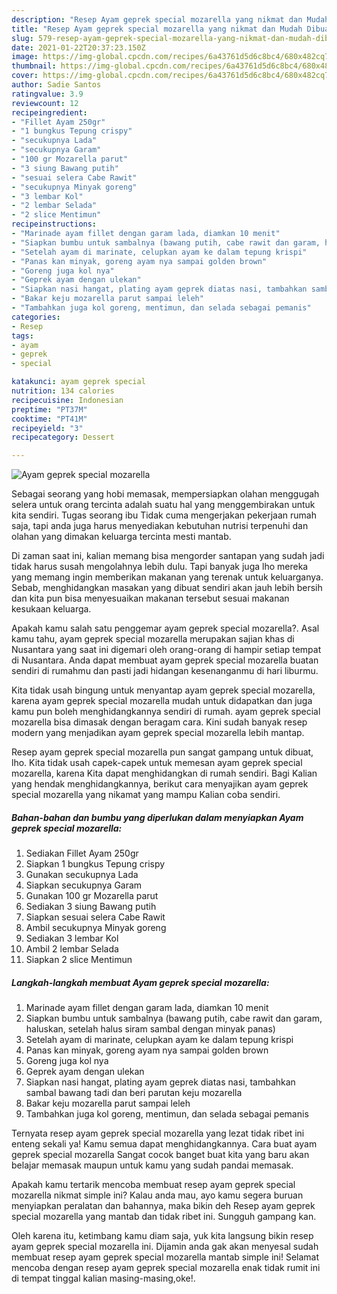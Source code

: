 ```yaml
---
description: "Resep Ayam geprek special mozarella yang nikmat dan Mudah Dibuat"
title: "Resep Ayam geprek special mozarella yang nikmat dan Mudah Dibuat"
slug: 579-resep-ayam-geprek-special-mozarella-yang-nikmat-dan-mudah-dibuat
date: 2021-01-22T20:37:23.150Z
image: https://img-global.cpcdn.com/recipes/6a43761d5d6c8bc4/680x482cq70/ayam-geprek-special-mozarella-foto-resep-utama.jpg
thumbnail: https://img-global.cpcdn.com/recipes/6a43761d5d6c8bc4/680x482cq70/ayam-geprek-special-mozarella-foto-resep-utama.jpg
cover: https://img-global.cpcdn.com/recipes/6a43761d5d6c8bc4/680x482cq70/ayam-geprek-special-mozarella-foto-resep-utama.jpg
author: Sadie Santos
ratingvalue: 3.9
reviewcount: 12
recipeingredient:
- "Fillet Ayam 250gr"
- "1 bungkus Tepung crispy"
- "secukupnya Lada"
- "secukupnya Garam"
- "100 gr Mozarella parut"
- "3 siung Bawang putih"
- "sesuai selera Cabe Rawit"
- "secukupnya Minyak goreng"
- "3 lembar Kol"
- "2 lembar Selada"
- "2 slice Mentimun"
recipeinstructions:
- "Marinade ayam fillet dengan garam lada, diamkan 10 menit"
- "Siapkan bumbu untuk sambalnya (bawang putih, cabe rawit dan garam, haluskan, setelah halus siram sambal dengan minyak panas)"
- "Setelah ayam di marinate, celupkan ayam ke dalam tepung krispi"
- "Panas kan minyak, goreng ayam nya sampai golden brown"
- "Goreng juga kol nya"
- "Geprek ayam dengan ulekan"
- "Siapkan nasi hangat, plating ayam geprek diatas nasi, tambahkan sambal bawang tadi dan beri parutan keju mozarella"
- "Bakar keju mozarella parut sampai leleh"
- "Tambahkan juga kol goreng, mentimun, dan selada sebagai pemanis"
categories:
- Resep
tags:
- ayam
- geprek
- special

katakunci: ayam geprek special 
nutrition: 134 calories
recipecuisine: Indonesian
preptime: "PT37M"
cooktime: "PT41M"
recipeyield: "3"
recipecategory: Dessert

---
```



![Ayam geprek special mozarella](https://img-global.cpcdn.com/recipes/6a43761d5d6c8bc4/680x482cq70/ayam-geprek-special-mozarella-foto-resep-utama.jpg)

Sebagai seorang yang hobi memasak, mempersiapkan olahan menggugah selera untuk orang tercinta adalah suatu hal yang menggembirakan untuk kita sendiri. Tugas seorang ibu Tidak cuma mengerjakan pekerjaan rumah saja, tapi anda juga harus menyediakan kebutuhan nutrisi terpenuhi dan olahan yang dimakan keluarga tercinta mesti mantab.

Di zaman  saat ini, kalian memang bisa mengorder santapan yang sudah jadi tidak harus susah mengolahnya lebih dulu. Tapi banyak juga lho mereka yang memang ingin memberikan makanan yang terenak untuk keluarganya. Sebab, menghidangkan masakan yang dibuat sendiri akan jauh lebih bersih dan kita pun bisa menyesuaikan makanan tersebut sesuai makanan kesukaan keluarga. 



Apakah kamu salah satu penggemar ayam geprek special mozarella?. Asal kamu tahu, ayam geprek special mozarella merupakan sajian khas di Nusantara yang saat ini digemari oleh orang-orang di hampir setiap tempat di Nusantara. Anda dapat membuat ayam geprek special mozarella buatan sendiri di rumahmu dan pasti jadi hidangan kesenanganmu di hari liburmu.

Kita tidak usah bingung untuk menyantap ayam geprek special mozarella, karena ayam geprek special mozarella mudah untuk didapatkan dan juga kamu pun boleh menghidangkannya sendiri di rumah. ayam geprek special mozarella bisa dimasak dengan beragam cara. Kini sudah banyak resep modern yang menjadikan ayam geprek special mozarella lebih mantap.

Resep ayam geprek special mozarella pun sangat gampang untuk dibuat, lho. Kita tidak usah capek-capek untuk memesan ayam geprek special mozarella, karena Kita dapat menghidangkan di rumah sendiri. Bagi Kalian yang hendak menghidangkannya, berikut cara menyajikan ayam geprek special mozarella yang nikamat yang mampu Kalian coba sendiri.

<!--inarticleads1-->

##### Bahan-bahan dan bumbu yang diperlukan dalam menyiapkan Ayam geprek special mozarella:

1. Sediakan Fillet Ayam 250gr
1. Siapkan 1 bungkus Tepung crispy
1. Gunakan secukupnya Lada
1. Siapkan secukupnya Garam
1. Gunakan 100 gr Mozarella parut
1. Sediakan 3 siung Bawang putih
1. Siapkan sesuai selera Cabe Rawit
1. Ambil secukupnya Minyak goreng
1. Sediakan 3 lembar Kol
1. Ambil 2 lembar Selada
1. Siapkan 2 slice Mentimun




<!--inarticleads2-->

##### Langkah-langkah membuat Ayam geprek special mozarella:

1. Marinade ayam fillet dengan garam lada, diamkan 10 menit
1. Siapkan bumbu untuk sambalnya (bawang putih, cabe rawit dan garam, haluskan, setelah halus siram sambal dengan minyak panas)
1. Setelah ayam di marinate, celupkan ayam ke dalam tepung krispi
1. Panas kan minyak, goreng ayam nya sampai golden brown
1. Goreng juga kol nya
1. Geprek ayam dengan ulekan
1. Siapkan nasi hangat, plating ayam geprek diatas nasi, tambahkan sambal bawang tadi dan beri parutan keju mozarella
1. Bakar keju mozarella parut sampai leleh
1. Tambahkan juga kol goreng, mentimun, dan selada sebagai pemanis




Ternyata resep ayam geprek special mozarella yang lezat tidak ribet ini enteng sekali ya! Kamu semua dapat menghidangkannya. Cara buat ayam geprek special mozarella Sangat cocok banget buat kita yang baru akan belajar memasak maupun untuk kamu yang sudah pandai memasak.

Apakah kamu tertarik mencoba membuat resep ayam geprek special mozarella nikmat simple ini? Kalau anda mau, ayo kamu segera buruan menyiapkan peralatan dan bahannya, maka bikin deh Resep ayam geprek special mozarella yang mantab dan tidak ribet ini. Sungguh gampang kan. 

Oleh karena itu, ketimbang kamu diam saja, yuk kita langsung bikin resep ayam geprek special mozarella ini. Dijamin anda gak akan menyesal sudah membuat resep ayam geprek special mozarella mantab simple ini! Selamat mencoba dengan resep ayam geprek special mozarella enak tidak rumit ini di tempat tinggal kalian masing-masing,oke!.

